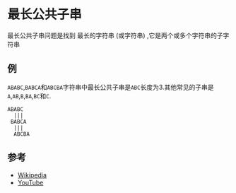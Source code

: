 
# 最长公共子串

最长公共子串问题是找到 最长的字符串 (或字符串) ,它是两个或多个字符串的子字符串 

## 例

`ABABC`,`BABCA`和`ABCBA`字符串中最长公共子串是`ABC`长度为3.其他常见的子串是`A`,`AB`,`B`,`BA`,`BC`和`C`. 

    ABABC
      |||
     BABCA
      |||
      ABCBA

## 参考

-   [Wikipedia](https://en.wikipedia.org/wiki/Longest_common_substring_problem)
-   [YouTube](https://www.youtube.com/watch?v=BysNXJHzCEs&list=PLLXdhg_r2hKA7DPDsunoDZ-Z769jWn4R8)
